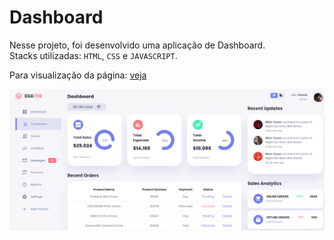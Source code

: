# Dashboard
Nesse projeto, foi desenvolvido uma aplicação de Dashboard.<br />
Stacks utilizadas: `HTML`, `CSS` e `JAVASCRIPT`.

<p>Para visualização da página: <a href="https://dashboard-ashen-pi.vercel.app/" target="_blank">veja</a></p>

<img src="./images/dash.png" alt="tela da aplicação" />

